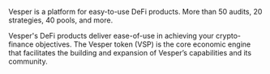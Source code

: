 Vesper is a platform for easy-to-use DeFi products. More than 50 audits, 20 strategies, 40 pools, and more.

Vesper's DeFi products deliver ease-of-use in achieving your crypto-finance objectives. The Vesper token (VSP) is the core economic engine that facilitates the building and expansion of Vesper’s capabilities and its community. 